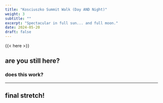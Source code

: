 ```yaml
---
title: "Kosciuszko Summit Walk (Day AND Night)"
weight: 3
subtitle: ""
excerpt: "Spectacular in full sun... and full moon."
date: 2024-05-20
draft: false
---
```


{{< here >}}


## are you still here?

### does this work?

---

## final stretch!
